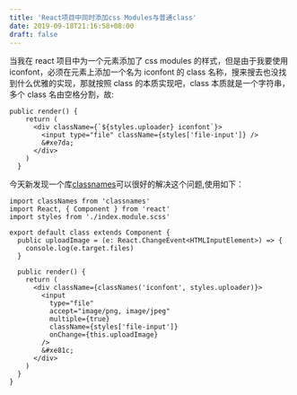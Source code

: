 ```yaml
---
title: 'React项目中同时添加css Modules与普通class'
date: 2019-09-18T21:16:58+08:00
draft: false
---
```


当我在 react 项目中为一个元素添加了 css modules 的样式，但是由于我要使用 iconfont，必须在元素上添加一个名为 iconfont 的 class 名称，搜来搜去也没找到什么优雅的实现，那就按照 class 的本质实现吧，class 本质就是一个字符串，多个 class 名由空格分割，故:

```tsx
public render() {
    return (
      <div className={`${styles.uploader} iconfont`}>
        <input type="file" className={styles['file-input']} />
        &#xe7da;
      </div>
    )
  }
```

今天新发现一个库[classnames](https://github.com/JedWatson/classnames)可以很好的解决这个问题,使用如下：

```tsx
import classNames from 'classnames'
import React, { Component } from 'react'
import styles from './index.module.scss'

export default class extends Component {
  public uploadImage = (e: React.ChangeEvent<HTMLInputElement>) => {
    console.log(e.target.files)
  }

  public render() {
    return (
      <div className={classNames('iconfont', styles.uploader)}>
        <input
          type="file"
          accept="image/png, image/jpeg"
          multiple={true}
          className={styles['file-input']}
          onChange={this.uploadImage}
        />
        &#xe81c;
      </div>
    )
  }
}
```
